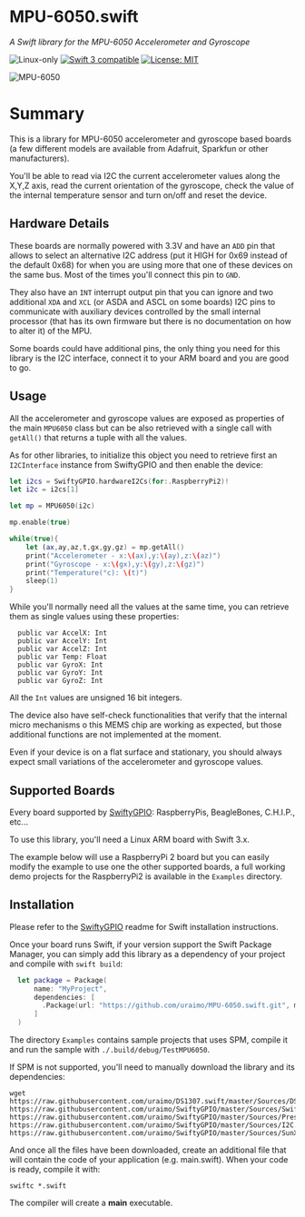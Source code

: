 # MPU-6050.swift

*A Swift library for the MPU-6050 Accelerometer and Gyroscope*

<p>
<img src="https://img.shields.io/badge/os-linux-green.svg?style=flat" alt="Linux-only" />
<a href="https://developer.apple.com/swift"><img src="https://img.shields.io/badge/swift3-compatible-4BC51D.svg?style=flat" alt="Swift 3 compatible" /></a>
<a href="https://raw.githubusercontent.com/uraimo/MPU-6050.swift/master/LICENSE"><img src="http://img.shields.io/badge/license-MIT-blue.svg?style=flat" alt="License: MIT" /></a>
</p>
 
![MPU-6050](https://github.com/uraimo/MPU-6050.swift/raw/master/mpu-6050.jpg)

# Summary

This is a library for MPU-6050 accelerometer and gyroscope based boards (a few different models are available from Adafruit, Sparkfun or other manufacturers).

You'll be able to read via I2C the current accelerometer values along the X,Y,Z axis, read the current orientation of the gyroscope, check the value of the internal temperature sensor and turn on/off and reset the device.

## Hardware Details

These boards are normally powered with 3.3V and have an `ADD` pin that allows to select an alternative I2C address (put it HIGH for 0x69 instead of the default 0x68) for when you are using more that one of these devices on the same bus. Most of the times you'll connect this pin to `GND`.

They also have an `INT` interrupt output pin that you can ignore and two additional `XDA` and `XCL` (or ASDA and ASCL on some boards) I2C pins to communicate with auxiliary devices controlled by the small internal processor (that has its own firmware but there is no documentation on how to alter it) of the MPU.

Some boards could have additional pins, the only thing you need for this library is the I2C interface, connect it to your ARM board and you are good to go.
 

## Usage

All the accelerometer and gyroscope values are exposed as properties of the main `MPU6050` class but can be also retrieved with a single call with `getAll()` that returns a tuple with all the values.

As for other libraries, to initialize this object you need to retrieve first an `I2CInterface` instance from SwiftyGPIO and then enable the device:

```swift
let i2cs = SwiftyGPIO.hardwareI2Cs(for:.RaspberryPi2)!
let i2c = i2cs[1]

let mp = MPU6050(i2c)

mp.enable(true)

while(true){
    let (ax,ay,az,t,gx,gy,gz) = mp.getAll()
    print("Accelerometer - x:\(ax),y:\(ay),z:\(az)")
    print("Gyroscope - x:\(gx),y:\(gy),z:\(gz)")
    print("Temperature(°c): \(t)")
    sleep(1)
}
```

While you'll normally need all the values at the same time, you can retrieve them as single values using these properties:

```
  public var AccelX: Int
  public var AccelY: Int 
  public var AccelZ: Int
  public var Temp: Float
  public var GyroX: Int
  public var GyroY: Int
  public var GyroZ: Int
```

All the `Int` values are unsigned 16 bit integers.

The device also have self-check functionalities that verify that the internal micro mechanisms o this MEMS chip are working as expected, but those additional functions are not implemented at the moment.

Even if your device is on a flat surface and stationary, you should always expect small variations of the accelerometer and gyroscope values. 
 
## Supported Boards

Every board supported by [SwiftyGPIO](https://github.com/uraimo/SwiftyGPIO): RaspberryPis, BeagleBones, C.H.I.P., etc...

To use this library, you'll need a Linux ARM board with Swift 3.x.

The example below will use a RaspberryPi 2 board but you can easily modify the example to use one the other supported boards, a full working demo projects for the RaspberryPi2 is available in the `Examples` directory.


## Installation

Please refer to the [SwiftyGPIO](https://github.com/uraimo/SwiftyGPIO) readme for Swift installation instructions.

Once your board runs Swift, if your version support the Swift Package Manager, you can simply add this library as a dependency of your project and compile with `swift build`:

```swift
  let package = Package(
      name: "MyProject",
      dependencies: [
        .Package(url: "https://github.com/uraimo/MPU-6050.swift.git", majorVersion: 1),
      ]
  ) 
```

The directory `Examples` contains sample projects that uses SPM, compile it and run the sample with `./.build/debug/TestMPU6050`.

If SPM is not supported, you'll need to manually download the library and its dependencies: 

    wget https://raw.githubusercontent.com/uraimo/DS1307.swift/master/Sources/DS1307.swift https://raw.githubusercontent.com/uraimo/SwiftyGPIO/master/Sources/SwiftyGPIO.swift https://raw.githubusercontent.com/uraimo/SwiftyGPIO/master/Sources/Presets.swift https://raw.githubusercontent.com/uraimo/SwiftyGPIO/master/Sources/I2C.swift https://raw.githubusercontent.com/uraimo/SwiftyGPIO/master/Sources/SunXi.swift  

And once all the files have been downloaded, create an additional file that will contain the code of your application (e.g. main.swift). When your code is ready, compile it with:

    swiftc *.swift

The compiler will create a **main** executable.

